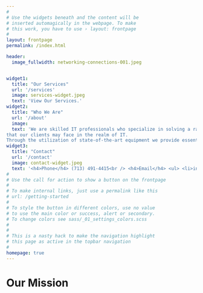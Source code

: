 ```yaml
---
#
# Use the widgets beneath and the content will be
# inserted automagically in the webpage. To make
# this work, you have to use › layout: frontpage
#
layout: frontpage
permalink: /index.html

header:
  image_fullwidth: networking-connections-001.jpeg


widget1:
  title: "Our Services"
  url: '/services'
  image: services-widget.jpeg
  text: 'View Our Services.'
widget2:
  title: "Who We Are"
  url: '/about'
  image:
  text: 'We are skilled IT professionals who specialize in solving a range of problems 
that our clients may face in the realm of IT.
Through the utilization of state-of-the-art equipment we provide essential hands-on support that allows businesses the ablity to effectively operate and maintain the crucial systems that keep them afloat.'
widget3:
  title: "Contact"
  url: '/contact'
  image: contact-widget.jpeg
  text: '<h4>Phone</h4> (713) 491-4415<br /> <h4>Email</h4> <ul> <li>info@technvsolutions.com</li> <li>service@technvsolutions.com</li> <li>repairs@technvsolutions.com</li> </ul>' # takes HTML input
#
# Use the call for action to show a button on the frontpage
#
# To make internal links, just use a permalink like this
# url: /getting-started
#
# To style the button in different colors, use no value
# to use the main color or success, alert or secondary.
# To change colors see sass/_01_settings_colors.scss
#
#
# This is a nasty hack to make the navigation highlight
# this page as active in the topbar navigation
#
homepage: true
---
```


# Our Mission

